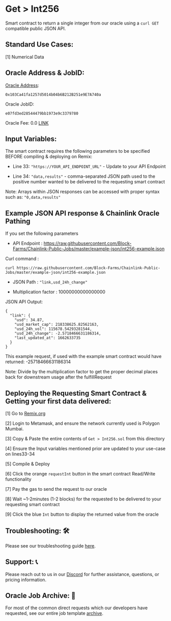 # Get > Int256
Smart contract to return a single integer from our oracle using a `curl GET` compatible public JSON API.

## Standard Use Cases:
[1] Numerical Data

## Oracle Address & JobID:
[Oracle Address](https://mumbai.polygonscan.com/address/0x103Ca41fa1257d5014b04b6B212B251e9E7A740a): 
```
0x103Ca41fa1257d5014b04b6B212B251e9E7A740a
```
Oracle JobID: 
```
e07fd3ed28544479bb1973e9c3379780
```
Oracle Fee: 0.0 [LINK](https://mumbai.polygonscan.com/address/0x326C977E6efc84E512bB9C30f76E30c160eD06FB)

## Input Variables:
The smart contract requires the following parameters to be specified BEFORE compiling & deploying on Remix:

* Line 33: `"https://YOUR_API_ENDPOINT_URL"` - Update to your API Endpoint

* Line 34: `"data,results"` - comma-separated JSON path used to the positive number wanted to be delivered to the requesting smart contract

Note: Arrays within JSON responses can be accessed with proper syntax such as: `"0,data,results"`

## Example JSON API response & Chainlink Oracle Pathing
If you set the following parameters

* API Endpoint : https://raw.githubusercontent.com/Block-Farms/Chainlink-Public-Jobs/master/example-json/int256-example.json

Curl command : 
```
curl https://raw.githubusercontent.com/Block-Farms/Chainlink-Public-Jobs/master/example-json/int256-example.json
```

* JSON Path : `"link,usd_24h_change"`

* Multiplication factor : 10000000000000000

JSON API Output:
```
{
  "link": {
    "usd": 34.87,
    "usd_market_cap": 218338625.82562163,
    "usd_24h_vol": 115678.54293281544,
    "usd_24h_change": -2.5718466631186314,
    "last_updated_at": 1662633735
  }
}
```

This example request, if used with the example smart contract would have returned: -25718466631186314

Note: Divide by the multiplication factor to get the proper decimal places back for downstream usage after the fulfillRequest

## Deploying the Requesting Smart Contract & Getting your first data delivered:
[1] Go to [Remix.org](https://remix.ethereum.org/)

[2] Login to Metamask, and ensure the network currently used is Polygon Mumbai.

[3] Copy & Paste the entire contents of `Get > Int256.sol` from this directory

[4] Ensure the Input variables mentioned prior are updated to your use-case on lines33-34

[5] Compile & Deploy

[6] Click the orange `requestInt` button in the smart contract Read/Write functionality

[7] Pay the gas to send the request to our oracle

[8] Wait ~1-2minutes (1-2 blocks) for the requested to be delivered to your requesting smart contract

[9] Click the blue `Int` button to display the returned value from the oracle

## Troubleshooting: :hammer_and_wrench:
Please see our troubleshooting guide [here](https://github.com/Block-Farms/Chainlink-Public-Jobs/blob/master/README.md#troubleshooting).

## Support: :telephone_receiver:
Please reach out to us in our [Discord](https://discord.gg/PgxRVrDUm7) for further assistance, questions, or pricing information.

## Oracle Job Archive: :scroll:
For most of the common direct requests which our developers have requested, see our entire job template [archive](https://github.com/Block-Farms/Chainlink-Job-Spec-Template-Smart-Contract-Archive/tree/main/2_Direct_Request).
